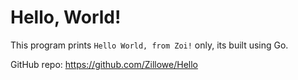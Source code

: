 # Hello, World!

This program prints `Hello World, from Zoi!` only, its built using Go.

GitHub repo: https://github.com/Zillowe/Hello
